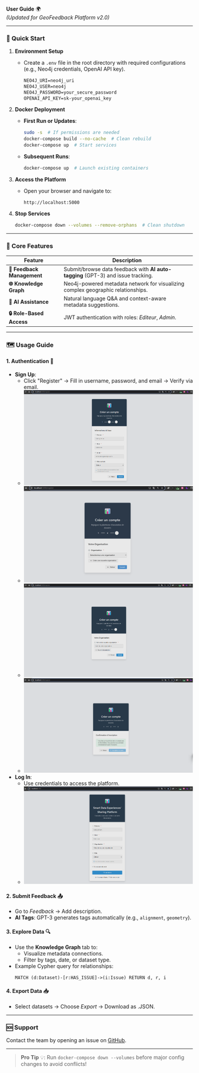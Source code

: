 **User Guide** 🌍  
*(Updated for GeoFeedback Platform v2.0)*  

---

### 🚀 Quick Start  

1. **Environment Setup**  
   - Create a `.env` file in the root directory with required configurations (e.g., Neo4j credentials, OpenAI API key).  
        ```  
        NEO4J_URI=neo4j_uri
        NEO4J_USER=neo4j  
        NEO4J_PASSWORD=your_secure_password  
        OPENAI_API_KEY=sk-your_openai_key  
        ```  

2. **Docker Deployment**  
   - **First Run or Updates**:  
     ```bash  
     sudo -s  # If permissions are needed  
     docker-compose build --no-cache  # Clean rebuild  
     docker-compose up  # Start services  
     ```  
   - **Subsequent Runs**:  
     ```bash  
     docker-compose up  # Launch existing containers  
     ```  

3. **Access the Platform**  
   - Open your browser and navigate to:  
     ```  
     http://localhost:5000   
     ```  

4. **Stop Services**  
    ```bash  
    docker-compose down --volumes --remove-orphans  # Clean shutdown  
    ```  

---

### 🌟 Core Features  

| Feature                | Description                                                                 |  
|------------------------|-----------------------------------------------------------------------------|  
| **📝 Feedback Management** | Submit/browse data feedback with **AI auto-tagging** (GPT-3) and issue tracking. |  
| **🌐 Knowledge Graph**    | Neo4j-powered metadata network for visualizing complex geographic relationships. |  
| **🤖 AI Assistance**      | Natural language Q&A and context-aware metadata suggestions.               |  
| **🔒 Role-Based Access**  | JWT authentication with roles: *Editeur*, *Admin*.              |  

---

### 🗺️ Usage Guide  

#### 1. **Authentication** 🔑  
   - **Sign Up**:  
     - Click "Register" → Fill in username, password, and email → Verify via email.  
     - ![alt text](img/register_1.png)
     - ![alt text](img/register_2.png)
     - ![alt text](img/register_3.png)
     - ![alt text](img/register_4.png)
   - **Log In**:  
     - Use credentials to access the platform.  
     - ![alt text](img/login.png)

#### 2. **Submit Feedback** 📤  
   - Go to *Feedback* → Add description.  
   - **AI Tags**: GPT-3 generates tags automatically (e.g., `alignment`, `geometry`).  

#### 3. **Explore Data** 🔍  
   - Use the **Knowledge Graph** tab to:  
     - Visualize metadata connections.  
     - Filter by tags, date, or dataset type.  
   - Example Cypher query for relationships:  
     ```cypher  
     MATCH (d:Dataset)-[r:HAS_ISSUE]->(i:Issue) RETURN d, r, i  
     ```  

#### 4. **Export Data** 📥  
   - Select datasets → Choose *Export* → Download as .JSON.  


---

### 🆘 Support  

Contact the team by opening an issue on [GitHub](https://github.com/ENSG-TSI24/Geodata-Experience-Sharing-Platform).  

--- 

> **Pro Tip** 💡: Run `docker-compose down --volumes` before major config changes to avoid conflicts!  
